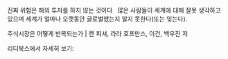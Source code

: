 진짜 위험은 해외 투자를 하지 않는 것이다
 
		많은 사람들이 세계에 대해 잘못 생각하고 있으며 세계가 얼마나 오랫동안 글로벌했는지 알지 못한다(또는 잊는다). 

주식시장은 어떻게 반복되는가 | 켄 피셔, 라라 호프만스, 이건, 백우진 저

리디북스에서 자세히 보기: